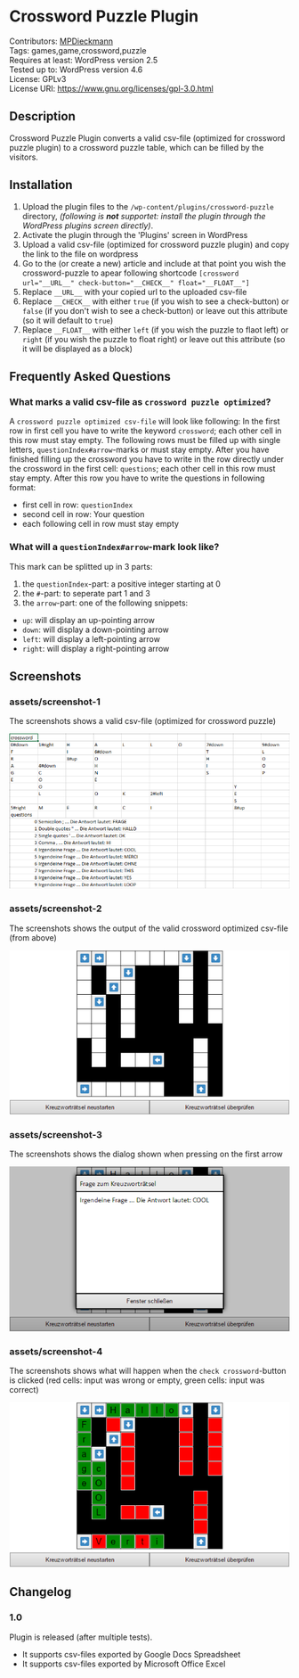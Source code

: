 # Crossword Puzzle Plugin
Contributors: [MPDieckmann](https://github.com/MPDieckmann/)<br/>
Tags: games,game,crossword,puzzle<br/>
Requires at least: WordPress version 2.5<br/>
Tested up to: WordPress version 4.6<br/>
License: GPLv3<br/>
License URI: https://www.gnu.org/licenses/gpl-3.0.html

## Description

Crossword Puzzle Plugin converts a valid csv-file (optimized for crossword puzzle plugin) to a crossword puzzle table, which can be filled by the visitors.

## Installation

1. Upload the plugin files to the `/wp-content/plugins/crossword-puzzle` directory, *(following is **not** supportet: install the plugin through the WordPress plugins screen directly)*.
1. Activate the plugin through the 'Plugins' screen in WordPress
1. Upload a valid csv-file (optimized for crossword puzzle plugin) and copy the link to the file on wordpress
1. Go to the (or create a new) article and include at that point you wish the crossword-puzzle to apear following shortcode `[crossword url="__URL__" check-button="__CHECK__" float="__FLOAT__"]`
1. Replace `__URL__` with your copied url to the uploaded csv-file
1. Replace `__CHECK__` with either `true` (if you wish to see a check-button) or `false` (if you don't wish to see a check-button) or leave out this attribute (so it will default to `true`)
1. Replace `__FLOAT__` with either `left` (if you wish the puzzle to flaot left) or `right` (if you wish the puzzle to float right) or leave out this attribute (so it will be displayed as a block)

## Frequently Asked Questions

### What marks a valid csv-file as `crossword puzzle optimized`?

A `crossword puzzle optimized csv-file` will look like following:
In the first row in first cell you have to write the keyword `crossword`; each other cell in this row must stay empty.
The following rows must be filled up with single letters, `questionIndex#arrow`-marks or must stay empty.
After you have finished filling up the crossword you have to write in the row directly under the crossword in the first cell: `questions`; each other cell in this row must stay empty.
After this row you have to write the questions in following format:
* first cell in row: `questionIndex`
* second cell in row: Your question
* each following cell in row must stay empty

### What will a `questionIndex#arrow`-mark look like?

This mark can be splitted up in 3 parts:

1. the `questionIndex`-part: a positive integer starting at 0
1. the `#`-part: to seperate part 1 and 3
1. the `arrow`-part: one of the following snippets:
  * `up`: will display an up-pointing arrow
  * `down`: will display a down-pointing arrow
  * `left`: will display a left-pointing arrow
  * `right`: will display a right-pointing arrow

## Screenshots

### assets/screenshot-1
The screenshots shows a valid csv-file (optimized for crossword puzzle)

![assets/screenshot-1](https://raw.githubusercontent.com/MPDieckmann/wp-plugins/crossword-puzzle/crossword-puzzle/assets/screenshot-1.png)

### assets/screenshot-2
The screenshots shows the output of the valid crossword optimized csv-file (from above)

![assets/screenshot-2](https://raw.githubusercontent.com/MPDieckmann/wp-plugins/crossword-puzzle/crossword-puzzle/assets/screenshot-2.png)

### assets/screenshot-3
The screenshots shows the dialog shown when pressing on the first arrow

![assets/screenshot-3](https://raw.githubusercontent.com/MPDieckmann/wp-plugins/crossword-puzzle/crossword-puzzle/assets/screenshot-3.png)

### assets/screenshot-4
The screenshots shows what will happen when the `check crossword`-button is clicked (red cells: input was wrong or empty, green cells: input was correct)

![assets/screenshot-4](https://raw.githubusercontent.com/MPDieckmann/wp-plugins/crossword-puzzle/crossword-puzzle/assets/screenshot-4.png)

## Changelog

### 1.0

Plugin is released (after multiple tests).

* It supports csv-files exported by Google Docs Spreadsheet
* It supports csv-files exported by Microsoft Office Excel
